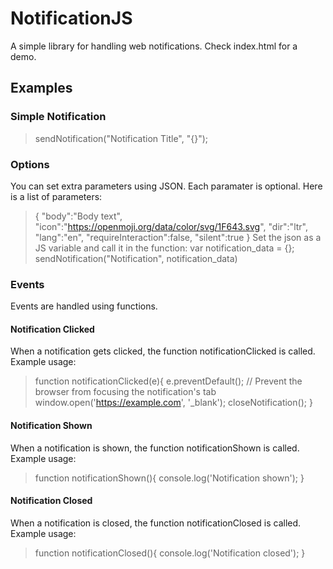 # NotificationJS
A simple library for handling web notifications. Check index.html for a demo.
## Examples
### Simple Notification
> sendNotification("Notification Title", "{}");
### Options
You can set extra parameters using JSON. Each paramater is optional. Here is a list of parameters:
> {
>     "body":"Body text",
>     "icon":"https://openmoji.org/data/color/svg/1F643.svg",
>     "dir":"ltr",
>     "lang":"en",
>     "requireInteraction":false,
>     "silent":true
> }
Set the json as a JS variable and call it in the function:
> var notification_data = {};
> sendNotification("Notification", notification_data)
### Events
Events are handled using functions.
#### Notification Clicked
When a notification gets clicked, the function notificationClicked is called.
Example usage:
> function notificationClicked(e){
>     e.preventDefault(); // Prevent the browser from focusing the notification's tab
>     window.open('https://example.com', '_blank');
>     closeNotification();
> }
#### Notification Shown
When a notification is shown, the function notificationShown is called.
Example usage:
> function notificationShown(){
>     console.log('Notification shown');
> }
#### Notification Closed
When a notification is closed, the function notificationClosed is called.
Example usage:
> function notificationClosed(){
>     console.log('Notification closed');
> }
